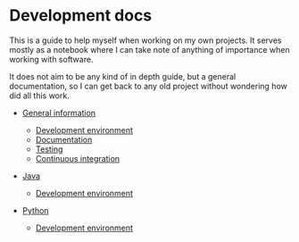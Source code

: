 # Development docs

This is a guide to help myself when working on my own projects. It serves mostly as a notebook where I can take note of anything of importance when working with software.

It does not aim to be any kind of in depth guide, but a general documentation, so I can get back to any old project without wondering how did all this work.

* [General information](general/index.md)
   * [Development environment](general/dev_architecture.md)
   * [Documentation](general/documentation.md)
   * [Testing](general/testing.md)
   * [Continuous integration](general/ic.md)

* [Java](java/index.md)
   * [Development environment](java/dev_architecture.md)
* [Python](python/index.md)
   * [Development environment](python/dev_architecture.md)
